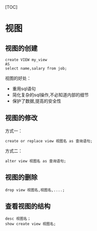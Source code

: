 [TOC]

# 视图

## 视图的创建

```mysql
create VIEW my_view
AS 
select name,salary from job;
```

视图的好处：

- 重用sql语句
- 简化复杂的sql操作,不必知道内部的细节
- 保护了数据,提高的安全性

## 视图的修改

方式一：

```mysql
create or replace view 视图名 as 查询语句;
```

方式二：

```mysql
alter view 视图名 as 查询语句;
```

## 视图的删除

```mysql
drop view 视图名,视图名,....;
```

## 查看视图的结构

```mysql
desc 视图名；
show create view 视图名;
```

